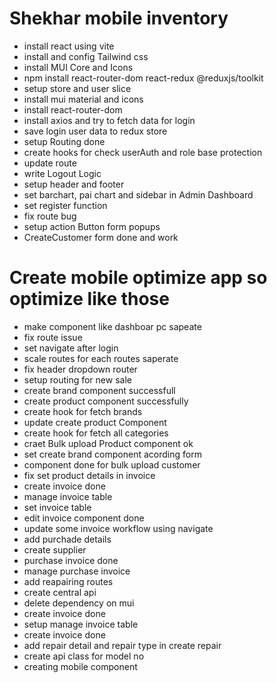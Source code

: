 # Shekhar mobile inventory

- install react using vite
- install and config Tailwind css
- install MUI Core and Icons
- npm install react-router-dom react-redux @reduxjs/toolkit
- setup store and user slice
- install mui material and icons
- install react-router-dom
- install axios and try to fetch data for login
- save login user data to redux store
- setup Routing done
- create hooks for check userAuth and role base protection
- update route
- write Logout Logic
- setup header and footer
- set barchart, pai chart and sidebar in Admin Dashboard
- set register function
- fix route bug
- setup action Button form popups
- CreateCustomer form done and work

# Create mobile optimize app so optimize like those
-   make component like dashboar pc sapeate
-   fix route issue
-   set navigate after login 
-   scale routes for each routes saperate
-   fix header dropdown router
-   setup routing for new sale
-   create brand component successfull
-   create product component successfully
-   create hook for fetch brands
-   update create product Component
-   create hook for fetch all categories
-   craet Bulk upload Product component ok
-   set create brand component acording form
-   component done for bulk upload customer
-   fix set product details in invoice 
-   create invoice done
-   manage invoice table
-   set invoice table
-   edit invoice component done
-   update some invoice workflow using navigate
-   add purchade details
-   create supplier
-   purchase invoice done
-   manage purchase invoice
-   add reapairing routes
-   create central api
-   delete dependency on mui
-   create invoice done
-   setup manage invoice table
-   create invoice done
-   add repair detail and repair type in create repair
-   create api class for model no
-   creating mobile component